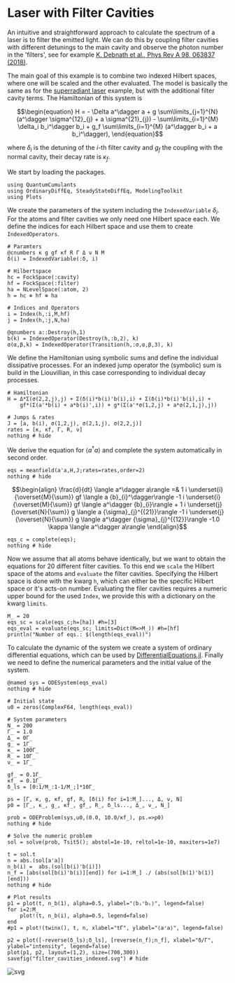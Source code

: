 # Laser with Filter Cavities

An intuitive and straightforward approach to calculate the spectrum of a laser is to filter the emitted light. We can do this by coupling filter cavities with different detunings to the main cavity and observe the photon number in the 'filters', see for example [K. Debnath et al., Phys Rev A 98, 063837 (2018)](https://journals.aps.org/pra/abstract/10.1103/PhysRevA.98.063837).

The main goal of this example is to combine two indexed Hilbert spaces, where one will be scaled and the other evaluated. The model is basically the same as for the [superradiant laser](https://qojulia.github.io/QuantumCumulants.jl/stable/examples/superradiant_laser_indexed/) example, but with the additional filter cavity terms. The Hamiltonian of this system is

```math
\begin{equation}
H = - \Delta a^\dagger a + g \sum\limits_{j=1}^{N} (a^\dagger \sigma^{12}_{j} + a \sigma^{21}_{j}) - \sum\limits_{i=1}^{M} \delta_i b_i^\dagger b_i +  g_f \sum\limits_{i=1}^{M} (a^\dagger b_i + a b_i^\dagger),
\end{equation}
```

where $\delta_i$ is the detuning of the $i$-th filter cavity and $g_f$ the coupling with the normal cavity, their decay rate is $\kappa_f$.

We start by loading the packages.


```@example filter_cavity_indexed
using QuantumCumulants
using OrdinaryDiffEq, SteadyStateDiffEq, ModelingToolkit
using Plots
```

We create the parameters of the system including the $\texttt{IndexedVariable}$ $\delta_i$. For the atoms and filter cavities we only need one Hilbert space each. We define the indices for each Hilbert space and use them to create $\texttt{IndexedOperators}$.


```@example filter_cavity_indexed
# Paramters
@cnumbers κ g gf κf R Γ Δ ν N M
δ(i) = IndexedVariable(:δ, i)

# Hilbertspace
hc = FockSpace(:cavity)
hf = FockSpace(:filter)
ha = NLevelSpace(:atom, 2)
h = hc ⊗ hf ⊗ ha

# Indices and Operators
i = Index(h,:i,M,hf)
j = Index(h,:j,N,ha)

@qnumbers a::Destroy(h,1)
b(k) = IndexedOperator(Destroy(h,:b,2), k)
σ(α,β,k) = IndexedOperator(Transition(h,:σ,α,β,3), k)
```

We define the Hamiltonian using symbolic sums and define the individual dissipative processes. For an indexed jump operator the (symbolic) sum is build in the Liouvillian, in this case corresponding to individual decay processes.


```@example filter_cavity_indexed
# Hamiltonian
H = Δ*Σ(σ(2,2,j),j) + Σ(δ(i)*b(i)'b(i),i) + Σ(δ(i)*b(i)'b(i),i) +
    gf*(Σ(a'*b(i) + a*b(i)',i)) + g*(Σ(a'*σ(1,2,j) + a*σ(2,1,j),j))

# Jumps & rates
J = [a, b(i), σ(1,2,j), σ(2,1,j), σ(2,2,j)]
rates = [κ, κf, Γ, R, ν]
nothing # hide
```

We derive the equation for $\langle a^\dagger a \rangle$ and complete the system automatically in second order.


```@example filter_cavity_indexed
eqs = meanfield(a'a,H,J;rates=rates,order=2)
nothing # hide
```




```math
\begin{align}
\frac{d}{dt} \langle a^\dagger  a\rangle  =& 1 i \underset{i}{\overset{M}{\sum}} gf  \langle a  {b}_{i}^\dagger\rangle  -1 i \underset{i}{\overset{M}{\sum}} gf  \langle a^\dagger  {b}_{i}\rangle  + 1 i \underset{j}{\overset{N}{\sum}} g  \langle a  {\sigma}_{j}^{{21}}\rangle  -1 i \underset{j}{\overset{N}{\sum}} g  \langle a^\dagger  {\sigma}_{j}^{{12}}\rangle  -1.0 \kappa \langle a^\dagger  a\rangle
\end{align}
```





```@example filter_cavity_indexed
eqs_c = complete(eqs);
nothing # hide
```

Now we assume that all atoms behave identically, but we want to obtain the equations for 20 different filter cavities. To this end we $\texttt{scale}$ the Hilbert space of the atoms and $\texttt{evaluate}$ the filter cavities. Specifying the Hilbert space is done with the kwarg $\texttt{h}$, which can either be the specific Hilbert space or it's acts-on number. Evaluating the filer cavities requires a numeric upper bound for the used $\texttt{Index}$, we provide this with a dictionary on the kwarg $\texttt{limits}$.


```@example filter_cavity_indexed
M_ = 20
eqs_sc = scale(eqs_c;h=[ha]) #h=[3]
eqs_eval = evaluate(eqs_sc; limits=Dict(M=>M_)) #h=[hf]
println("Number of eqs.: $(length(eqs_eval))")
```

To calculate the dynamic of the system we create a system of ordinary differential equations, which can be used by [DifferentialEquations.jl](https://diffeq.sciml.ai/stable/). Finally we need to define the numerical parameters and the initial value of the system.


```@example filter_cavity_indexed
@named sys = ODESystem(eqs_eval)
nothing # hide
```


```@example filter_cavity_indexed
# Initial state
u0 = zeros(ComplexF64, length(eqs_eval))

# System parameters
N_ = 200
Γ_ = 1.0
Δ_ = 0Γ_
g_ = 1Γ_
κ_ = 100Γ_
R_ = 10Γ_
ν_ = 1Γ_

gf_ = 0.1Γ_
κf_ = 0.1Γ_
δ_ls = [0:1/M_:1-1/M_;]*10Γ_

ps = [Γ, κ, g, κf, gf, R, [δ(i) for i=1:M_]..., Δ, ν, N]
p0 = [Γ_, κ_, g_, κf_, gf_, R_, δ_ls..., Δ_, ν_, N_]

prob = ODEProblem(sys,u0,(0.0, 10.0/κf_), ps.=>p0)
nothing # hide
```


```@example filter_cavity_indexed
# Solve the numeric problem
sol = solve(prob, Tsit5(); abstol=1e-10, reltol=1e-10, maxiters=1e7)

t = sol.t
n = abs.(sol[a'a])
n_b(i) =  abs.(sol[b(i)'b(i)])
n_f = [abs(sol[b(i)'b(i)][end]) for i=1:M_] ./ (abs(sol[b(1)'b(1)][end]))
nothing # hide
```


```@example filter_cavity_indexed
# Plot results
p1 = plot(t, n_b(1), alpha=0.5, ylabel="⟨bᵢ⁺bᵢ⟩", legend=false)
for i=2:M_
    plot!(t, n_b(i), alpha=0.5, legend=false)
end
#p1 = plot!(twinx(), t, n, xlabel="tΓ", ylabel="⟨a⁺a⟩", legend=false)

p2 = plot([-reverse(δ_ls);δ_ls], [reverse(n_f);n_f], xlabel="δ/Γ", ylabel="intensity", legend=false)
plot(p1, p2, layout=(1,2), size=(700,300))
savefig("filter_cavities_indexed.svg") # hide
```

![svg](filter_cavities_indexed.svg)
